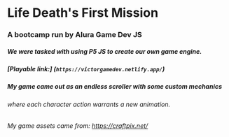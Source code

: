 # Life Death's First Mission

### A bootcamp run by Alura Game Dev JS

##### We were tasked with using P5 JS to create our own game engine.

##### [Playable link:] (`https://victorgamedev.netlify.app/`)

##### My game came out as an endless scroller with some custom mechanics

###### where each character action warrants a new animation.

###### My game assets came from: https://craftpix.net/
